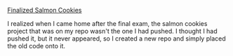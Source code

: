 <u>Finalized Salmon Cookies</u>

<p> I realized when I came home after the final exam, the salmon cookies project that was on my repo wasn't the one I had pushed. I thought I had pushed it, but it never appeared, so I created a new repo and simply placed the old code onto it.</p> 

